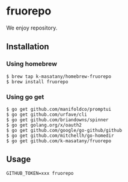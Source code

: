 # fruorepo

We enjoy repository.

## Installation

### Using homebrew

```
$ brew tap k-masatany/homebrew-fruorepo
$ brew install fruorepo
```

### Using go get

```
$ go get github.com/manifoldco/promptui
$ go get github.com/urfave/cli
$ go get github.com/briandowns/spinner
$ go get golang.org/x/oauth2
$ go get github.com/google/go-github/github
$ go get github.com/mitchellh/go-homedir
$ go get github.com/k-masatany/fruorepo
```

## Usage

```
GITHUB_TOKEN=xxx fruorepo
```

